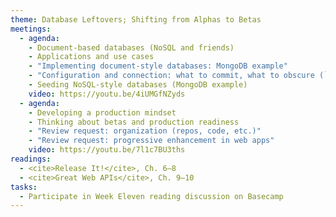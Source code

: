 ```yaml
---
theme: Database Leftovers; Shifting from Alphas to Betas
meetings:
  - agenda:
    - Document-based databases (NoSQL and friends)
    - Applications and use cases
    - "Implementing document-style databases: MongoDB example"
    - "Configuration and connection: what to commit, what to obscure (`ENV` variables)"
    - Seeding NoSQL-style databases (MongoDB example)
    video: https://youtu.be/4iUMGfNZyds
  - agenda:
    - Developing a production mindset
    - Thinking about betas and production readiness
    - "Review request: organization (repos, code, etc.)"
    - "Review request: progressive enhancement in web apps"
    video: https://youtu.be/7l1c7BU3ths
readings:
  - <cite>Release It!</cite>, Ch. 6–8
  - <cite>Great Web APIs</cite>, Ch. 9–10
tasks:
  - Participate in Week Eleven reading discussion on Basecamp
---
```

